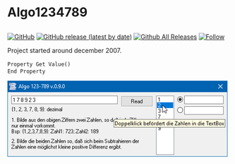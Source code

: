 # Algo1234789
## <AppShortDescription>  

[![GitHub](https://img.shields.io/github/license/OlimilO1402/Algo_123-789?style=plastic)](https://github.com/OlimilO1402/Algo_123-789/blob/master/LICENSE) 
[![GitHub release (latest by date)](https://img.shields.io/github/v/release/OlimilO1402/Algo_123-789?style=plastic)](https://github.com/OlimilO1402/Algo_123-789/releases/latest)
[![Github All Releases](https://img.shields.io/github/downloads/OlimilO1402/Algo_123-789/total.svg)](https://github.com/OlimilO1402/Algo_123-789/releases/download/v0.9.0/Algo123789_v0.9.0.zip)
[![Follow](https://img.shields.io/github/followers/OlimilO1402.svg?style=social&label=Follow&maxAge=2592000)](https://github.com/OlimilO1402/Algo_123-789/watchers)

Project started around december 2007.  
<AppLongDescription>  


```vba
Property Get Value()
End Property
```

![Algo123789 Image](Resources/Algo123789.png "Algo123789 Image")
